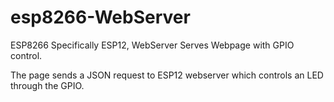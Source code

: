 # esp8266-WebServer
ESP8266 Specifically ESP12, WebServer Serves Webpage with GPIO control.

The page sends a JSON request to ESP12 webserver which controls an LED through the GPIO. 
